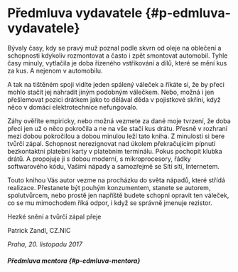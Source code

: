 # Předmluva vydavatele {#p-edmluva-vydavatele}

Bývaly časy, kdy se pravý muž poznal podle skvrn od oleje na oblečení a schopnosti kdykoliv rozmontovat a často i zpět smontovat automobil. Tyhle časy minuly, vytlačila je doba řízeného vstřikování a dílů, které se mění kus za kus. A nejenom v automobilu. 

A tak na tištěném spoji vidíte jeden spálený váleček a říkáte si, že by přeci mohlo stačit jej nahradit jiným podobným válečkem. Nebo, možná i jen přešlemovat pozici drátkem jako to dělával děda v pojistkové skříni, když něco v domácí elektrotechnice nefungovalo.

Záhy ověříte empiricky, nebo možná vezmete za dané moje tvrzení, že doba přeci jen už o něco pokročila a ne na vše stačí kus drátu. Přesně v rozhraní mezi dobou pokročilou a dobou minulou leží tato kniha. Z minulosti si bere tvůrčí zápal. Schopnost nerezignovat nad úkolem překračujícím pípnutí bezkontaktní platební karty v platebním terminálu. Pokus pochopit klubka drátů. A propojuje ji s dobou moderní, s mikroprocesory, řádky softwarového kódu, Vašimi nápady a samozřejmě se Sítí sítí, Internetem.

Touto knihou Vás autor vezme na procházku do světa nápadů, které střídá realizace. Přestanete být pouhým konzumentem, stanete se autorem, spolutvůrcem, nebo prostě jen napříště budete schopni opravit ten váleček, co se mu mimochodem říká odpor, i když se správně jmenuje rezistor.

Hezké snění a tvůrčí zápal přeje

Patrick Zandl, CZ.NIC

_Praha, 20\. listopadu 2017_

##### Předmluva mentora {#p-edmluva-mentora}